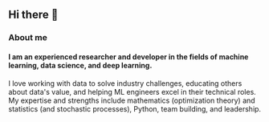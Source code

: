 ## Hi there 👋

<!--
**alidastgheib/alidastgheib** is a ✨ _special_ ✨ repository because its `README.md` (this file) appears on your GitHub profile.

Here are some ideas to get you started:

- 🔭 I’m currently working on ...
- 🌱 I’m currently learning ...
- 👯 I’m looking to collaborate on ...
- 🤔 I’m looking for help with ...
- 💬 Ask me about ...
- 📫 How to reach me: ...
- 😄 Pronouns: ...
- ⚡ Fun fact: ...
-->

### About me
#### I am an experienced researcher and developer in the fields of machine learning, data science, and deep learning.

I love working with data to solve industry challenges, educating others about data's value, and helping ML engineers excel in their technical roles. My expertise and strengths include mathematics (optimization theory) and statistics (and stochastic processes), Python, team building, and leadership.
